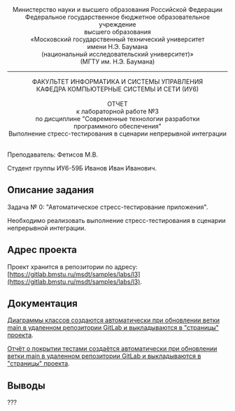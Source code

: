 <div align="center">
Министерство науки и высшего образования Российской Федерации <br />
Федеральное государственное бюджетное образовательное учреждение <br />
высшего образования <br />
«Московский государственный технический университет <br />
имени Н.Э. Баумана <br />
(национальный исследовательский университет)» <br />
(МГТУ им. Н.Э. Баумана)
</div>
<hr />
<div align="center">
ФАКУЛЬТЕТ ИНФОРМАТИКА И СИСТЕМЫ УПРАВЛЕНИЯ <br />
КАФЕДРА КОМПЬЮТЕРНЫЕ СИСТЕМЫ И СЕТИ (ИУ6)
</div>
<br />
<div align="center">
ОТЧЕТ <br />
к лабораторной работе №3 <br />
по дисциплине "Современные технологии разработки <br />
программного обеспечения" <br />
Выполнение стресс-тестирования в сценарии непрерывной интеграции
</div>
<br />

Преподаватель: Фетисов М.В.

Студент группы ИУ6-59Б Иванов Иван Иванович.

## Описание задания

Задача № 0: "Автоматическое стресс-тестирование приложения".

Необходимо реализовать выполнение стресс-тестирования в сценарии непрерывной интеграции.

## Адрес проекта

Проект хранится в репозитории по адресу: [https://gitlab.bmstu.ru/msdt/samples/labs/l3](https://gitlab.bmstu.ru/msdt/samples/labs/l3).

## Документация 

[Диаграммы классов создаются автоматически при обновлении ветки main в удаленном репозитории GitLab и выкладываются в "страницы" проекта](https://l3-msdt-samples-labs-4e38d2edd62f6bc886976bdf5a140b098efec9db3b.gitlab.bmstu.ru:8443/index.html).

[Отчёт о покрытии тестами создаётся автоматически при обновлении ветки main в удаленном репозитории GitLab и выкладываются в "страницы" проекта](https://l3-msdt-samples-labs-4e38d2edd62f6bc886976bdf5a140b098efec9db3b.gitlab.bmstu.ru:8443/coverage).

## Выводы

???
